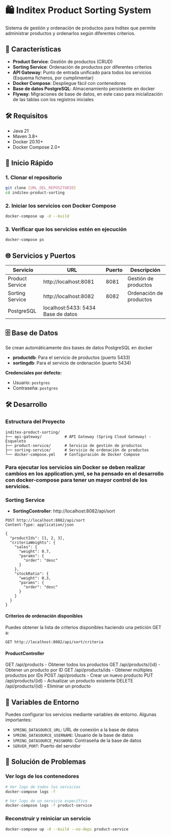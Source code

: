 ﻿# 🛍️ Inditex Product Sorting System

Sistema de gestión y ordenación de productos para Inditex que permite administrar productos y ordenarlos según diferentes criterios.

## 🚀 Características

- **Product Service**: Gestión de productos (CRUD)
- **Sorting Service**: Ordenación de productos por diferentes criterios
- **API Gateway**: Punto de entrada unificado para todos los servicios (Esquema ficheros, por cumplimentar)
- **Docker Compose**: Despliegue fácil con contenedores
- **Base de datos PostgreSQL**: Almacenamiento persistente en docker
- **Flyway**: Migraciones de base de datos, en este caso para inicialización de las tablas con los registros iniciales

## 🛠️ Requisitos

- Java 21
- Maven 3.8+
- Docker 20.10+
- Docker Compose 2.0+

## 🚀 Inicio Rápido

### 1. Clonar el repositorio

```bash
git clone [URL_DEL_REPOSITORIO]
cd inditex-product-sorting
```

### 2. Iniciar los servicios con Docker Compose

```bash
docker-compose up -d --build
```

### 3. Verificar que los servicios estén en ejecución

```bash
docker-compose ps
```

## 🌐 Servicios y Puertos

| Servicio | URL | Puerto | Descripción |
|----------|-----|--------|-------------|
| Product Service | http://localhost:8081 | 8081 | Gestión de productos |
| Sorting Service | http://localhost:8082 | 8082 | Ordenación de productos |
| PostgreSQL | localhost:5433: 5434 Base de datos |

## 🗄️ Base de Datos

Se crean automáticamente dos bases de datos PostgreSQL en docker

- **productdb**: Para el servicio de productos (puerto 5433)
- **sortingdb**: Para el servicio de ordenación (puerto 5434)

**Credenciales por defecto:**
- Usuario: `postgres`
- Contraseña: `postgres`

## 🛠️ Desarrollo

### Estructura del Proyecto

```
inditex-product-sorting/
├── api-gateway/          # API Gateway (Spring Cloud Gateway) - Esqueleto
├── product-service/      # Servicio de gestión de productos
├── sorting-service/      # Servicio de ordenación de productos
└── docker-compose.yml    # Configuración de Docker Compose
```

### Para ejecutar los servicios sin Docker se deben realizar cambios en los application.yml, se ha pensado en el desarrollo con docker-compose para tener un mayor control de los servicios.

### Sorting Service

- **SortingController**: http://localhost:8082/api/sort

```http
POST http://localhost:8082/api/sort
Content-Type: application/json

{
  "productIds": [1, 2, 3],
  "criteriaWeights": {
    "sales": {
      "weight": 0.7,
      "params": {
        "order": "desc"
      }
    },
    "stockRatio": {
      "weight": 0.3,
      "params": {
        "order": "desc"
      }
    }
  }
}
```
#### Criterios de ordenación disponibles

Puedes obtener la lista de criterios disponibles haciendo una petición GET a:

```http
GET http://localhost:8082/api/sort/criteria
```

#### ProductController

GET    /api/products           - Obtener todos los productos
GET    /api/products/{id}      - Obtener un producto por ID
GET    /api/products/ids       - Obtener múltiples productos por IDs
POST   /api/products           - Crear un nuevo producto
PUT    /api/products/{id}      - Actualizar un producto existente
DELETE /api/products/{id}      - Eliminar un producto

## 🔄 Variables de Entorno

Puedes configurar los servicios mediante variables de entorno. Algunas importantes:

- `SPRING_DATASOURCE_URL`: URL de conexión a la base de datos
- `SPRING_DATASOURCE_USERNAME`: Usuario de la base de datos
- `SPRING_DATASOURCE_PASSWORD`: Contraseña de la base de datos
- `SERVER_PORT`: Puerto del servidor

## 🐛 Solución de Problemas

### Ver logs de los contenedores

```bash
# Ver logs de todos los servicios
docker-compose logs -f

# Ver logs de un servicio específico
docker-compose logs -f product-service
```

### Reconstruir y reiniciar un servicio

```bash
docker-compose up -d --build --no-deps product-service
```

